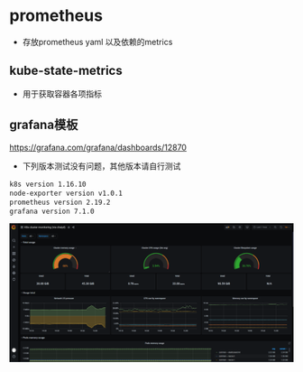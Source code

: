 # prometheus

* 存放prometheus yaml 以及依赖的metrics

## kube-state-metrics
* 用于获取容器各项指标


## grafana模板
https://grafana.com/grafana/dashboards/12870

* 下列版本测试没有问题，其他版本请自行测试
```
k8s version 1.16.10
node-exporter version v1.0.1
prometheus version 2.19.2
grafana version 7.1.0
```

![grafana-1](../images/grafana-1.png)


